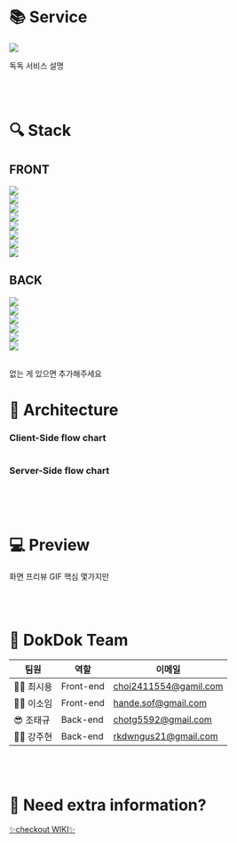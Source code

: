 # :books: Service

![](https://i.imgur.com/qmkYDGt.png)

독독 서비스 설명

</br></br>
# 🔍️  Stack

## FRONT
![](https://img.shields.io/badge/FRONT-REACT-9cf?style=for-the-badge&logo=react)  
![](https://img.shields.io/badge/FRONT-REACT_HOOKS-9cf?style=for-the-badge&logo=react)   
![](https://img.shields.io/badge/FRONT-REACT_ROUTER-CA4245?style=for-the-badge&logo=react-router)   
![](https://img.shields.io/badge/FRONT-REDUX-764ABC?style=for-the-badge&logo=redux)  
![](https://img.shields.io/badge/FRONT-axios-blueviolet?style=for-the-badge&logo=appveyor)  
![](https://img.shields.io/badge/FRONT-scss-CC6699?style=for-the-badge&logo=sass)   
![](https://img.shields.io/badge/FRONT-styled_components-DB7093?style=for-the-badge&logo=styled-components)   
![](https://img.shields.io/badge/FRONT-socket.io_client-010101?style=for-the-badge&logo=socket-dot-io)
</br>

## BACK
![](https://img.shields.io/badge/BACK-node.js-339933?style=for-the-badge&logo=node-dot-js)   
![](https://img.shields.io/badge/BACK-Express_js-FFDA44?style=for-the-badge&logo=express)   
![](https://img.shields.io/badge/BACK-Sequelize-258FFA?style=for-the-badge&logo=appveyor)   
![](https://img.shields.io/badge/BACK-MySQL-4479A1?style=for-the-badge&logo=mysql)   
![](https://img.shields.io/badge/BACK-JWT-000000?style=for-the-badge&logo=json-web-tokens)  
![](https://img.shields.io/badge/BACK-socket.io-010101?style=for-the-badge&logo=socket-dot-io)
</br></br>

없는 게 있으면 추가해주세요

# 🔨 Architecture
### Client-Side flow chart
![]()

### Server-Side flow chart
![]()

</br></br>

# :computer: Preview
화면 프리뷰 GIF 핵심 몇가지만

</br></br>

# 🤝 DokDok Team
   
|팀원|역할|이메일|
|-----|-----|-----|
|👨‍💻 최시용|Front-end|choi2411554@gamil.com|
|👩‍💻 이소임|Front-end|hande.sof@gmail.com|
|😎 조태규|Back-end|chotg5592@gmail.com|
|👨‍💻 강주현|Back-end|rkdwngus21@gmail.com|

</br></br>

# 🧐 Need extra information?
[✨checkout WIKI✨](https://github.com/codestates/DokDok-client/wiki)

</br></br>
